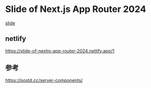 # Slide of Next.js App Router 2024

[slide](./slides.md)

## netlify

https://slide-of-nextjs-app-router-2024.netlify.app/1

## 参考

https://postd.cc/server-components/
